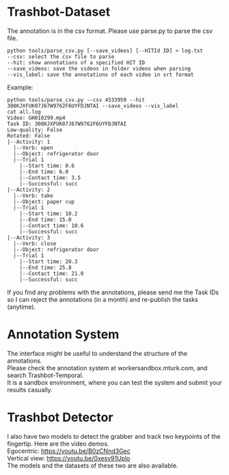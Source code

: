 # Trashbot-Dataset

The annotation is in the csv format. Please use parse.py to parse the csv file.
```
python tools/parse_csv.py [--save_videos] [--HITId ID] > log.txt
--csv: select the csv file to parse
--hit: show annotations of a specified HIT ID 
--save_videos: save the videos in folder videos when parsing
--vis_label: save the annotations of each video in srt format
```
Example:
```
python tools/parse_csv.py --csv 4533959 --hit 308KJXFUK07J67W9762F6UYFDJNTAI --save_videos --vis_label 
cat all.log
Video: GH010299.mp4
Task ID: 308KJXFUK07J67W9762F6UYFDJNTAI
Low-quality: False
Rotated: False
|--Activity: 1
  |--Verb: open
  |--Object: refrigerator door
  |--Trial 1
    |--Start time: 0.6
    |--End time: 6.0
    |--Contact time: 3.5
    |--Successful: succ
|--Activity: 2
  |--Verb: take
  |--Object: paper cup
  |--Trial 1
    |--Start time: 10.2
    |--End time: 15.0
    |--Contact time: 10.6
    |--Successful: succ
|--Activity: 3
  |--Verb: close
  |--Object: refrigerator door
  |--Trial 1
    |--Start time: 20.3
    |--End time: 25.8
    |--Contact time: 21.0
    |--Successful: succ
```

If you find any problems with the annotations, please send me the Task IDs so I can reject the annotations (in a month) and re-publish the tasks (anytime).

# Annotation System
The interface might be useful to understand the structure of the annotations.  
Please check the annotation system at workersandbox.mturk.com, and search Trashbot-Temporal.  
It is a sandbox environment, where you can test the system and submit your results casually.  

# Trashbot Detector
I also have two models to detect the grabber and track two keypoints of the fingertip. Here are the video demos.  
Egocentric: https://youtu.be/B0zCNnd3Gec  
Vertical view: https://youtu.be/0xesy91Uplo  
The models and the datasets of these two are also available.  
